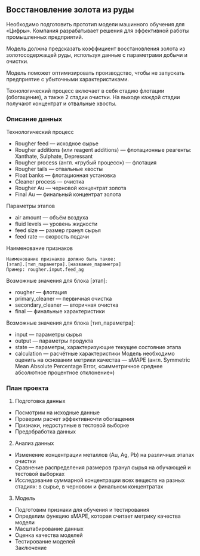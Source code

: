 ## Восстановление золота из руды
Необходимо подготовить прототип модели машинного обучения для «Цифры». Компания разрабатывает решения для эффективной работы промышленных предприятий.

Модель должна предсказать коэффициент восстановления золота из золотосодержащей руды, используя данные с параметрами добычи и очистки.

Модель поможет оптимизировать производство, чтобы не запускать предприятие с убыточными характеристиками.

Технологический процесс включает в себя стадию флотации (обогащение), а также 2 стадии очистки. На выходе каждой стадии получают концентрат и отвальные хвосты.

### Описание данных

Технологический процесс
- Rougher feed — исходное сырье
- Rougher additions (или reagent additions) — флотационные реагенты: Xanthate, Sulphate, Depressant
- Rougher process (англ. «грубый процесс») — флотация
- Rougher tails — отвальные хвосты
- Float banks — флотационная установка
- Cleaner process — очистка
- Rougher Au — черновой концентрат золота
- Final Au — финальный концентрат золота

Параметры этапов
- air amount — объём воздуха
- fluid levels — уровень жидкости
- feed size — размер гранул сырья
- feed rate — скорость подачи

Наименование признаков

    Наименование признаков должно быть такое:
    [этап].[тип_параметра].[название_параметра]
    Пример: rougher.input.feed_ag

Возможные значения для блока [этап]:
- rougher — флотация
- primary_cleaner — первичная очистка
- secondary_cleaner — вторичная очистка
- final — финальные характеристики

Возможные значения для блока [тип_параметра]:
- input — параметры сырья
- output — параметры продукта
- state — параметры, характеризующие текущее состояние этапа
- calculation — расчётные характеристики
Модель необходимо оценить на основании метрики качества — sMAPE (англ. Symmetric Mean Absolute Percentage Error, «симметричное среднее абсолютное процентное отклонение»)

### План проекта

1. Подготовка данных
- Посмотрим на исходные данные
- Проверим расчет эффективночти обогащения
- Признаки, недоступные в тестовой выборке
- Предобработка данных
2. Анализ данных
- Изменение концентрации металлов (Au, Ag, Pb) на различных этапах очистки
- Сравнение распределения размеров гранул сырья на обучающей и тестовой выборках
- Исследование суммарной концентрации всех веществ на разных стадиях: в сырье, в черновом и финальном концентратах
3. Модель
- Подготовим признаки для обучения и тестирования
- Определим функцию sMAPE, которая считает метрику качества модели
- Масштабирование данных
- Оценка качества моделей
- Тестирование моделей<br>
Заключение
